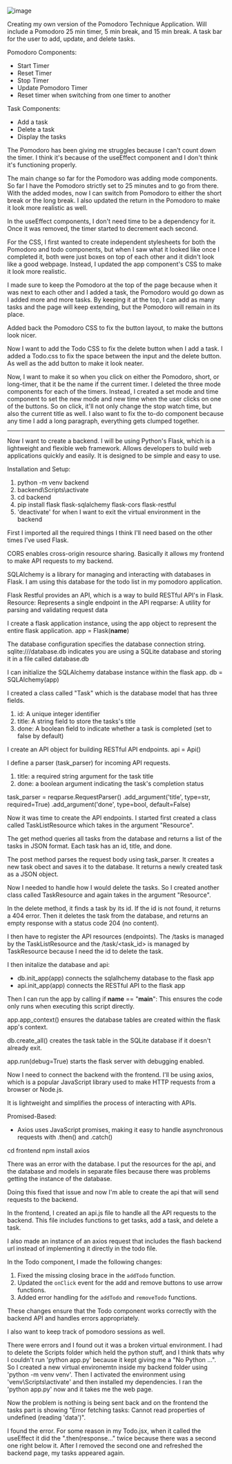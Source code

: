 ![image](https://github.com/user-attachments/assets/86d99447-c3ae-48af-a601-86b7b633ed35)

Creating my own version of the Pomodoro Technique Application.
Will include a Pomodoro 25 min timer, 5 min break, and 15 min break.
A task bar for the user to add, update, and delete tasks.

Pomodoro Components:
- Start Timer
- Reset Timer
- Stop Timer
- Update Pomodoro Timer
- Reset timer when switching from one timer to another

Task Components:
- Add a task
- Delete a task
- Display the tasks 

The Pomodoro has been giving me struggles because I can't count down the timer. 
I think it's because of the useEffect component and I don't think it's functioning properly. 

The main change so far for the Pomodoro was adding mode components. So far I have the Pomodoro strictly set to
25 minutes and to go from there. With the added modes, now I can switch from Pomodoro to either the short break 
or the long break. I also updated the return in the Pomodoro to make it look more realistic as well.

In the useEffect components, I don't need time to be a dependency for it. Once it was removed, the timer 
started to decrement each second.

For the CSS, I first wanted to create independent stylesheets for both the Pomodoro and todo components,
but when I saw what it looked like once I completed it, both were just boxes on top of each other and it 
didn't look like a good webpage. Instead, I updated the app component's CSS to make it look more realistic. 

I made sure to keep the Pomodoro at the top of the page because when it was next to each other and I added 
a task, the Pomodoro would go down as I added more and more tasks. By keeping it at the top, I can add as many tasks and the page will keep extending, but the Pomodoro will remain in its place.

Added back the Pomodoro CSS to fix the button layout, to make the buttons look nicer.

Now I want to add the Todo CSS to fix the delete button when I add a task. 
I added a Todo.css to fix the space between the input and the delete button. 
As well as the add button to make it look neater. 

Now, I want to make it so when you click on either the Pomodoro, short, or long-timer, that it be the name
if the current timer. 
I deleted the three mode components for each of the timers. Instead, I created a set mode and time component to set
the new mode and new time when the user clicks on one of the buttons. So on click, it'll not only change the stop
watch time, but also the current title as well.
I also want to fix the to-do component because any time I add a long paragraph, everything gets clumped together. 

--------------------------------------------------------------------------------------------------------------------

Now I want to create a backend. 
I will be using Python's Flask, which is a lightweight and flexible web framework.
Allows developers to build web applications quickly and easily. 
It is designed to be simple and easy to use. 

Installation and Setup:
1) python -m venv backend 
2) backend\Scripts\activate
3) cd backend 
4) pip install flask flask-sqlalchemy flask-cors flask-restful 
5) 'deactivate' for when I want to exit the virtual environment in the backend 

First I imported all the required things I think I'll need based on the other times I've used Flask.

CORS enables cross-origin resource sharing. Basically it allows my frontend to make API requests to my backend. 

SQLAlchemy is a library for managing and interacting with databases in Flask. I am using this database for the todo list in my pomodoro application.

Flask Restful provides an API, which is a way to build RESTful API's in Flask. 
Resource: Represents a single endpoint in the API 
reqparse: A utility for parsing and validating request data 

I create a flask application instance, using the app object to represent the entire flask application.
app = Flask(__name__)

The database configuration specifies the database connection string. 
sqlite:///database.db indicates you are using a SQLite database and storing it in a file called database.db

I can initialize the SQLAlchemy database instance within the flask app.
db = SQLAlchemy(app)

I created a class called "Task" which is the database model that has three fields. 
1) id: A unique integer identifier
2) title: A string field to store the tasks's title 
3) done: A boolean field to indicate whether a task is completed (set to false by default)

I create an API object for building RESTful API endpoints.
api = Api()

I define a parser (task_parser) for incoming API requests. 
1) title: a required string argument for the task title
2) done: a boolean argument indicating the task's completion status

task_parser = reqparse.RequestParser()
.add_argument('title', type=str, required=True)
.add_argument('done', type=bool, default=False)

Now it was time to create the API endpoints. I started first created a class called TaskListResource which takes in the argument "Resource".

The get method queries all tasks from the database and returns a list of the tasks in JSON format. Each task has an id, title, and done.

The post method parses the request body using task_parser. It creates a new task obect and saves it to the database. It returns a newly created task as a JSON object.

Now I needed to handle how I would delete the tasks. So I created another class called TaskResource and again takes in the argument "Resource".

In the delete method, it finds a task by its id. If the id is not found, it returns a 404 error.
Then it deletes the task from the database, and returns an empty response with a status code 204 (no content).

I then have to register the API resources (endpoints). 
The /tasks is managed by the TaskListResource and the /task/<task_id> is managed by TaskResource because I need the id to delete the task. 

I then initalize the database and api:
- db.init_app(app) connects the sqlalhchemy database to the flask app
- api.init_app(app) connects the RESTful API to the flask app

Then I can run the app by calling 
if __name__ == "__main__": 
This ensures the code only runs when executing this script directly.

app.app_context() ensures the database tables are created within the flask app's context.

db.create_all() creates the task table in the SQLite database if it doesn't already exit.

app.run(debug=True) starts the flask server with debugging enabled. 

Now I need to connect the backend with the frontend. I'll be using axios, which is a popular JavaScript library used to make HTTP requests from a browser or Node.js.

It is lightweight and simplifies the process of interacting with APIs.

Promised-Based:
- Axios uses JavaScript promises, making it easy to handle asynchronous requests with .then() and .catch()

cd frontend
npm install axios

There was an error with the database. I put the resources for the api, and the database and models in separate files because there was problems getting the instance of the database. 

Doing this fixed that issue and now I'm able to create the api that will send requests to the backend. 

In the frontend, I created an api.js file to handle all the API requests to the backend. This file includes functions to get tasks, add a task, and delete a task.

I also made an instance of an axios request that includes the flash backend url instead of implementing it directly in the todo file. 

In the Todo component, I made the following changes:
1. Fixed the missing closing brace in the `addTodo` function.
2. Updated the `onClick` event for the add and remove buttons to use arrow functions.
3. Added error handling for the `addTodo` and `removeTodo` functions.

These changes ensure that the Todo component works correctly with the backend API and handles errors appropriately.

I also want to keep track of pomodoro sessions as well. 

There were errors and I found out it was a broken virtual environment. I had to delete the Scripts folder which held the python stuff, and I think thats why I couldn't run 'python app.py' because it kept giving me a "No Python ...". So I created a new virtual environemtn inside my backend folder using 'python -m venv venv'. Then I activated the environment using 'venv\Scripts\activate' and then installed my dependencies. I ran the 'python app.py' now and it takes me the web page. 

Now the problem is nothing is being sent back and on the frontend the tasks part is showing "Error fetching tasks: Cannot read properties of undefined (reading 'data')". 

I found the error. For some reason in my Todo.jsx, when it called the useEffect it did the ".then(response..." twice because there was a second one right below it. After I removed the second one and refreshed the backend page, my tasks appeared again. 

